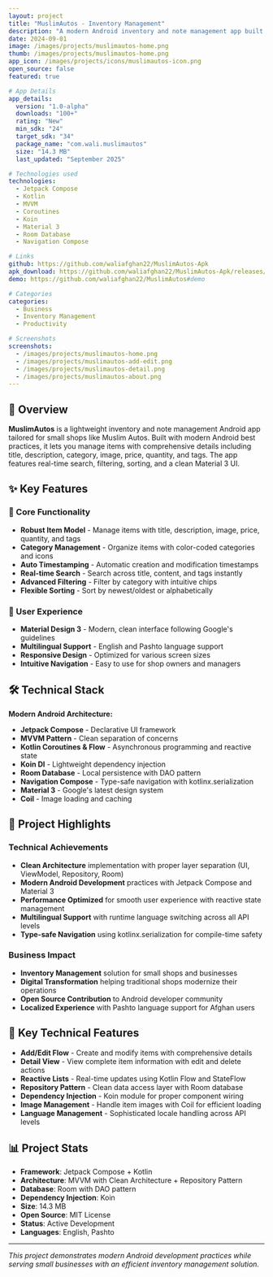 ```yaml
---
layout: project
title: "MuslimAutos - Inventory Management"
description: "A modern Android inventory and note management app built with Jetpack Compose, MVVM architecture, and Koin DI for small shops like Muslim Autos."
date: 2024-09-01
image: /images/projects/muslimautos-home.png
thumb: /images/projects/muslimautos-home.png
app_icon: /images/projects/icons/muslimautos-icon.png
open_source: false
featured: true

# App Details
app_details:
  version: "1.0-alpha"
  downloads: "100+"
  rating: "New"
  min_sdk: "24"
  target_sdk: "34"
  package_name: "com.wali.muslimautos"
  size: "14.3 MB"
  last_updated: "September 2025"

# Technologies used
technologies:
  - Jetpack Compose
  - Kotlin
  - MVVM
  - Coroutines
  - Koin
  - Material 3
  - Room Database
  - Navigation Compose

# Links
github: https://github.com/waliafghan22/MuslimAutos-Apk
apk_download: https://github.com/waliafghan22/MuslimAutos-Apk/releases/download/1.0.2.alpha/MuslimAutos-v1.2-release.apk
demo: https://github.com/waliafghan22/MuslimAutos#demo

# Categories
categories:
  - Business
  - Inventory Management
  - Productivity

# Screenshots
screenshots:
  - /images/projects/muslimautos-home.png
  - /images/projects/muslimautos-add-edit.png
  - /images/projects/muslimautos-detail.png
  - /images/projects/muslimautos-about.png
---
```


## 📱 Overview

**MuslimAutos** is a lightweight inventory and note management Android app tailored for small shops like Muslim Autos. Built with modern Android best practices, it lets you manage items with comprehensive details including title, description, category, image, price, quantity, and tags. The app features real-time search, filtering, sorting, and a clean Material 3 UI.

## ✨ Key Features

### 🎯 Core Functionality
- **Robust Item Model** - Manage items with title, description, image, price, quantity, and tags
- **Category Management** - Organize items with color-coded categories and icons
- **Auto Timestamping** - Automatic creation and modification timestamps
- **Real-time Search** - Search across title, content, and tags instantly
- **Advanced Filtering** - Filter by category with intuitive chips
- **Flexible Sorting** - Sort by newest/oldest or alphabetically

### 🎨 User Experience
- **Material Design 3** - Modern, clean interface following Google's guidelines
- **Multilingual Support** - English and Pashto language support
- **Responsive Design** - Optimized for various screen sizes
- **Intuitive Navigation** - Easy to use for shop owners and managers

## 🛠️ Technical Stack

**Modern Android Architecture:**
- **Jetpack Compose** - Declarative UI framework
- **MVVM Pattern** - Clean separation of concerns
- **Kotlin Coroutines & Flow** - Asynchronous programming and reactive state
- **Koin DI** - Lightweight dependency injection
- **Room Database** - Local persistence with DAO pattern
- **Navigation Compose** - Type-safe navigation with kotlinx.serialization
- **Material 3** - Google's latest design system
- **Coil** - Image loading and caching

## 🌟 Project Highlights

### Technical Achievements
- **Clean Architecture** implementation with proper layer separation (UI, ViewModel, Repository, Room)
- **Modern Android Development** practices with Jetpack Compose and Material 3
- **Performance Optimized** for smooth user experience with reactive state management
- **Multilingual Support** with runtime language switching across all API levels
- **Type-safe Navigation** using kotlinx.serialization for compile-time safety

### Business Impact
- **Inventory Management** solution for small shops and businesses
- **Digital Transformation** helping traditional shops modernize their operations
- **Open Source Contribution** to Android developer community
- **Localized Experience** with Pashto language support for Afghan users

## 🚀 Key Technical Features

- **Add/Edit Flow** - Create and modify items with comprehensive details
- **Detail View** - View complete item information with edit and delete actions
- **Reactive Lists** - Real-time updates using Kotlin Flow and StateFlow
- **Repository Pattern** - Clean data access layer with Room database
- **Dependency Injection** - Koin module for proper component wiring
- **Image Management** - Handle item images with Coil for efficient loading
- **Language Management** - Sophisticated locale handling across API levels

## 📊 Project Stats

- **Framework**: Jetpack Compose + Kotlin
- **Architecture**: MVVM with Clean Architecture + Repository Pattern
- **Database**: Room with DAO pattern
- **Dependency Injection**: Koin
- **Size**: 14.3 MB
- **Open Source**: MIT License
- **Status**: Active Development
- **Languages**: English, Pashto

---

*This project demonstrates modern Android development practices while serving small businesses with an efficient inventory management solution.*